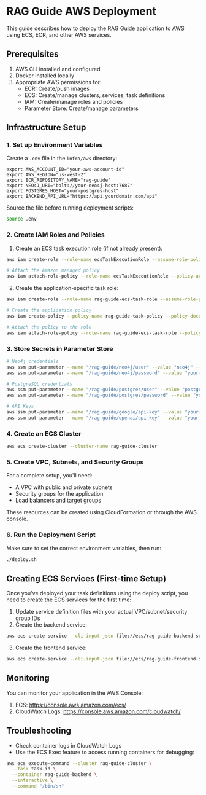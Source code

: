 # RAG Guide AWS Deployment

This guide describes how to deploy the RAG Guide application to AWS using ECS, ECR, and other AWS services.

## Prerequisites

1. AWS CLI installed and configured
2. Docker installed locally
3. Appropriate AWS permissions for:
   - ECR: Create/push images
   - ECS: Create/manage clusters, services, task definitions
   - IAM: Create/manage roles and policies
   - Parameter Store: Create/manage parameters

## Infrastructure Setup

### 1. Set up Environment Variables

Create a `.env` file in the `infra/aws` directory:

```
export AWS_ACCOUNT_ID="your-aws-account-id"
export AWS_REGION="us-west-2"
export ECR_REPOSITORY_NAME="rag-guide"
export NEO4J_URI="bolt://your-neo4j-host:7687"
export POSTGRES_HOST="your-postgres-host"
export BACKEND_API_URL="https://api.yourdomain.com/api"
```

Source the file before running deployment scripts:

```bash
source .env
```

### 2. Create IAM Roles and Policies

1. Create an ECS task execution role (if not already present):

```bash
aws iam create-role --role-name ecsTaskExecutionRole --assume-role-policy-document file://trust-policy.json

# Attach the Amazon managed policy
aws iam attach-role-policy --role-name ecsTaskExecutionRole --policy-arn arn:aws:iam::aws:policy/service-role/AmazonECSTaskExecutionRolePolicy
```

2. Create the application-specific task role:

```bash
aws iam create-role --role-name rag-guide-ecs-task-role --assume-role-policy-document file://trust-policy.json

# Create the application policy
aws iam create-policy --policy-name rag-guide-task-policy --policy-document file://iam/rag-guide-task-role-policy.json

# Attach the policy to the role
aws iam attach-role-policy --role-name rag-guide-ecs-task-role --policy-arn arn:aws:iam::${AWS_ACCOUNT_ID}:policy/rag-guide-task-policy
```

### 3. Store Secrets in Parameter Store

```bash
# Neo4j credentials
aws ssm put-parameter --name "/rag-guide/neo4j/user" --value "neo4j" --type SecureString
aws ssm put-parameter --name "/rag-guide/neo4j/password" --value "your-password" --type SecureString

# PostgreSQL credentials
aws ssm put-parameter --name "/rag-guide/postgres/user" --value "postgres" --type SecureString
aws ssm put-parameter --name "/rag-guide/postgres/password" --value "your-password" --type SecureString

# API Keys
aws ssm put-parameter --name "/rag-guide/google/api-key" --value "your-google-api-key" --type SecureString
aws ssm put-parameter --name "/rag-guide/openai/api-key" --value "your-openai-api-key" --type SecureString
```

### 4. Create an ECS Cluster

```bash
aws ecs create-cluster --cluster-name rag-guide-cluster
```

### 5. Create VPC, Subnets, and Security Groups

For a complete setup, you'll need:
- A VPC with public and private subnets
- Security groups for the application
- Load balancers and target groups

These resources can be created using CloudFormation or through the AWS console.

### 6. Run the Deployment Script

Make sure to set the correct environment variables, then run:

```bash
./deploy.sh
```

## Creating ECS Services (First-time Setup)

Once you've deployed your task definitions using the deploy script, you need to create the ECS services for the first time:

1. Update service definition files with your actual VPC/subnet/security group IDs
2. Create the backend service:

```bash
aws ecs create-service --cli-input-json file://ecs/rag-guide-backend-service.json
```

3. Create the frontend service:

```bash
aws ecs create-service --cli-input-json file://ecs/rag-guide-frontend-service.json
```

## Monitoring

You can monitor your application in the AWS Console:

1. ECS: https://console.aws.amazon.com/ecs/
2. CloudWatch Logs: https://console.aws.amazon.com/cloudwatch/

## Troubleshooting

- Check container logs in CloudWatch Logs
- Use the ECS Exec feature to access running containers for debugging:

```bash
aws ecs execute-command --cluster rag-guide-cluster \
  --task task-id \
  --container rag-guide-backend \
  --interactive \
  --command "/bin/sh"
```